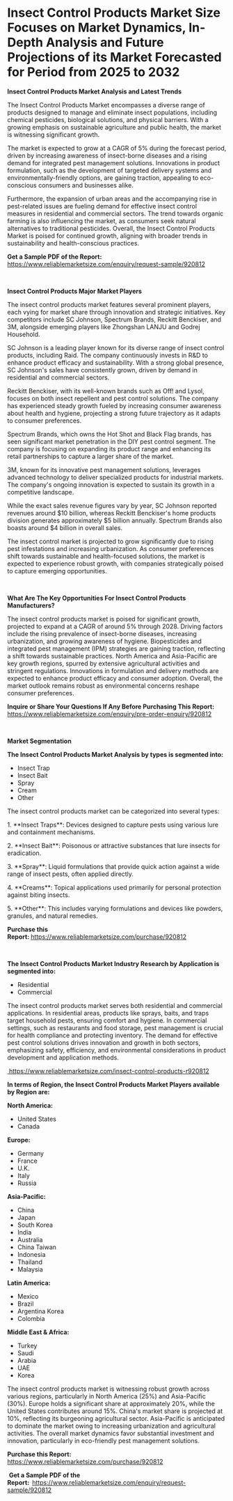 <p><h1>Insect Control Products Market Size Focuses on Market Dynamics, In-Depth Analysis and Future Projections of its Market Forecasted for Period from 2025 to 2032</h1></p><p><strong>Insect Control Products Market Analysis and Latest Trends</strong></p>
<p><p>The Insect Control Products Market encompasses a diverse range of products designed to manage and eliminate insect populations, including chemical pesticides, biological solutions, and physical barriers. With a growing emphasis on sustainable agriculture and public health, the market is witnessing significant growth.</p><p>The market is expected to grow at a CAGR of 5% during the forecast period, driven by increasing awareness of insect-borne diseases and a rising demand for integrated pest management solutions. Innovations in product formulation, such as the development of targeted delivery systems and environmentally-friendly options, are gaining traction, appealing to eco-conscious consumers and businesses alike.</p><p>Furthermore, the expansion of urban areas and the accompanying rise in pest-related issues are fueling demand for effective insect control measures in residential and commercial sectors. The trend towards organic farming is also influencing the market, as consumers seek natural alternatives to traditional pesticides. Overall, the Insect Control Products Market is poised for continued growth, aligning with broader trends in sustainability and health-conscious practices.</p></p>
<p><strong>Get a Sample PDF of the Report:&nbsp;</strong> <a href="https://www.reliablemarketsize.com/enquiry/request-sample/920812?utm_campaign=2337&utm_medium=2&utm_source=Github&utm_content=ia&utm_term=17042025&utm_id=insect-control-products">https://www.reliablemarketsize.com/enquiry/request-sample/920812</a></p>
<p>&nbsp;</p>
<p><strong>Insect Control Products Major Market Players</strong></p>
<p><p>The insect control products market features several prominent players, each vying for market share through innovation and strategic initiatives. Key competitors include SC Johnson, Spectrum Brands, Reckitt Benckiser, and 3M, alongside emerging players like Zhongshan LANJU and Godrej Household.</p><p>SC Johnson is a leading player known for its diverse range of insect control products, including Raid. The company continuously invests in R&D to enhance product efficacy and sustainability. With a strong global presence, SC Johnson's sales have consistently grown, driven by demand in residential and commercial sectors.</p><p>Reckitt Benckiser, with its well-known brands such as Off! and Lysol, focuses on both insect repellent and pest control solutions. The company has experienced steady growth fueled by increasing consumer awareness about health and hygiene, projecting a strong future trajectory as it adapts to consumer preferences.</p><p>Spectrum Brands, which owns the Hot Shot and Black Flag brands, has seen significant market penetration in the DIY pest control segment. The company is focusing on expanding its product range and enhancing its retail partnerships to capture a larger share of the market.</p><p>3M, known for its innovative pest management solutions, leverages advanced technology to deliver specialized products for industrial markets. The company's ongoing innovation is expected to sustain its growth in a competitive landscape.</p><p>While the exact sales revenue figures vary by year, SC Johnson reported revenues around $10 billion, whereas Reckitt Benckiser's home products division generates approximately $5 billion annually. Spectrum Brands also boasts around $4 billion in overall sales.</p><p>The insect control market is projected to grow significantly due to rising pest infestations and increasing urbanization. As consumer preferences shift towards sustainable and health-focused solutions, the market is expected to experience robust growth, with companies strategically poised to capture emerging opportunities.</p></p>
<p>&nbsp;</p>
<p><strong>What Are The Key Opportunities For Insect Control Products Manufacturers?</strong></p>
<p><p>The insect control products market is poised for significant growth, projected to expand at a CAGR of around 5% through 2028. Driving factors include the rising prevalence of insect-borne diseases, increasing urbanization, and growing awareness of hygiene. Biopesticides and integrated pest management (IPM) strategies are gaining traction, reflecting a shift towards sustainable practices. North America and Asia-Pacific are key growth regions, spurred by extensive agricultural activities and stringent regulations. Innovations in formulation and delivery methods are expected to enhance product efficacy and consumer adoption. Overall, the market outlook remains robust as environmental concerns reshape consumer preferences.</p></p>
<p><strong>Inquire or Share Your Questions If Any Before Purchasing This Report:</strong> <a href="https://www.reliablemarketsize.com/enquiry/pre-order-enquiry/920812?utm_campaign=2337&utm_medium=2&utm_source=Github&utm_content=ia&utm_term=17042025&utm_id=insect-control-products">https://www.reliablemarketsize.com/enquiry/pre-order-enquiry/920812</a></p>
<p>&nbsp;</p>
<p><strong>Market Segmentation</strong></p>
<p><strong>The Insect Control Products Market Analysis by types is segmented into:</strong></p>
<p><ul><li>Insect Trap</li><li>Insect Bait</li><li>Spray</li><li>Cream</li><li>Other</li></ul></p>
<p><p>The insect control products market can be categorized into several types: </p><p>1. **Insect Traps**: Devices designed to capture pests using various lure and containment mechanisms.</p><p>2. **Insect Bait**: Poisonous or attractive substances that lure insects for eradication.</p><p>3. **Spray**: Liquid formulations that provide quick action against a wide range of insect pests, often applied directly.</p><p>4. **Creams**: Topical applications used primarily for personal protection against biting insects.</p><p>5. **Other**: This includes varying formulations and devices like powders, granules, and natural remedies.</p></p>
<p><strong>Purchase this Report:&nbsp;</strong><a href="https://www.reliablemarketsize.com/purchase/920812?utm_campaign=2337&utm_medium=2&utm_source=Github&utm_content=ia&utm_term=17042025&utm_id=insect-control-products">https://www.reliablemarketsize.com/purchase/920812</a></p>
<p>&nbsp;</p>
<p><strong>The Insect Control Products Market Industry Research by Application is segmented into:</strong></p>
<p><ul><li>Residential</li><li>Commercial</li></ul></p>
<p><p>The insect control products market serves both residential and commercial applications. In residential areas, products like sprays, baits, and traps target household pests, ensuring comfort and hygiene. In commercial settings, such as restaurants and food storage, pest management is crucial for health compliance and protecting inventory. The demand for effective pest control solutions drives innovation and growth in both sectors, emphasizing safety, efficiency, and environmental considerations in product development and application methods.</p></p>
<p><a href="https://www.reliablemarketsize.com/insect-control-products-r920812?utm_campaign=2337&utm_medium=2&utm_source=Github&utm_content=ia&utm_term=17042025&utm_id=insect-control-products">&nbsp;https://www.reliablemarketsize.com/insect-control-products-r920812</a></p>
<p><strong>In terms of Region, the Insect Control Products Market Players available by Region are:</strong></p>
<p>
    <p> <strong> North America: </strong>
        <ul>
            <li>United States</li>
            <li>Canada</li>
        </ul>
        </p> 
    <p> <strong> Europe: </strong>
        <ul>
            <li>Germany</li>
            <li>France</li>
            <li>U.K.</li>
            <li>Italy</li>
            <li>Russia</li>
        </ul>
        </p> 
    <p> <strong> Asia-Pacific: </strong>
        <ul>
            <li>China</li>
            <li>Japan</li>
            <li>South Korea</li>
            <li>India</li>
            <li>Australia</li>
            <li>China Taiwan</li>
            <li>Indonesia</li>
            <li>Thailand</li>
            <li>Malaysia</li>
        </ul>
        </p> 
    <p> <strong> Latin America: </strong>
        <ul>
            <li>Mexico</li>
            <li>Brazil</li>
            <li>Argentina Korea</li>
            <li>Colombia</li>
        </ul>
        </p> 
    <p> <strong> Middle East & Africa: </strong>
        <ul>
            <li>Turkey</li>
            <li>Saudi</li>
            <li>Arabia</li>
            <li>UAE</li>
            <li>Korea</li>
        </ul>
    </p>
    </p>
<p><p>The insect control products market is witnessing robust growth across various regions, particularly in North America (25%) and Asia-Pacific (30%). Europe holds a significant share at approximately 20%, while the United States contributes around 15%. China's market share is projected at 10%, reflecting its burgeoning agricultural sector. Asia-Pacific is anticipated to dominate the market owing to increasing urbanization and agricultural activities. The overall market dynamics favor substantial investment and innovation, particularly in eco-friendly pest management solutions.</p></p>
<p><strong>Purchase this Report: </strong><a href="https://www.reliablemarketsize.com/purchase/920812?utm_campaign=2337&utm_medium=2&utm_source=Github&utm_content=ia&utm_term=17042025&utm_id=insect-control-products">https://www.reliablemarketsize.com/purchase/920812</a></p>
<p>&nbsp;<strong>Get a Sample PDF of the Report:&nbsp;&nbsp;</strong><a href="https://www.reliablemarketsize.com/enquiry/request-sample/920812?utm_campaign=2337&utm_medium=2&utm_source=Github&utm_content=ia&utm_term=17042025&utm_id=insect-control-products">https://www.reliablemarketsize.com/enquiry/request-sample/920812</a></p>
<p><strong></strong></p>
<p><p></p><p></p><p></p></p>